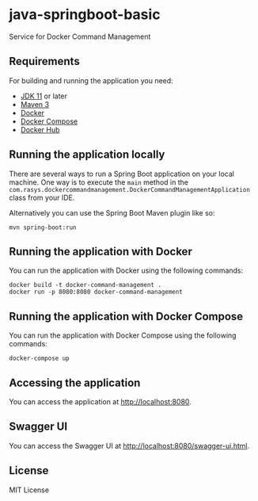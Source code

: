 # java-springboot-basic

Service for Docker Command Management

## Requirements

For building and running the application you need:

- [JDK 11](https://www.oracle.com/java/technologies/javase-jdk11-downloads.html) or later
- [Maven 3](https://maven.apache.org)
- [Docker](https://www.docker.com/products/docker-desktop)
- [Docker Compose](https://docs.docker.com/compose/install/)
- [Docker Hub](https://hub.docker.com/)

## Running the application locally

There are several ways to run a Spring Boot application on your local machine. One way is to execute the `main` method in the `com.rasys.dockercommandmanagement.DockerCommandManagementApplication` class from your IDE.

Alternatively you can use the Spring Boot Maven plugin like so:

```shell
mvn spring-boot:run
```

## Running the application with Docker

You can run the application with Docker using the following commands:

```shell
docker build -t docker-command-management .
docker run -p 8080:8080 docker-command-management
```

## Running the application with Docker Compose

You can run the application with Docker Compose using the following commands:

```shell
docker-compose up
```

## Accessing the application

You can access the application at [http://localhost:8080](http://localhost:8080).

## Swagger UI

You can access the Swagger UI at [http://localhost:8080/swagger-ui.html](http://localhost:8080/swagger-ui.html).

## License
MIT License

